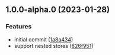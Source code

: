 

## 1.0.0-alpha.0 (2023-01-28)


### Features

* initial commit ([1a8a434](https://github.com/mfellner/valtio-inversify/commit/1a8a43477bc49f934846d82d772447409fc1028c))
* support nested stores ([826f951](https://github.com/mfellner/valtio-inversify/commit/826f951d538d1ee0670c6cdd0eae4dfd8788ff0f))